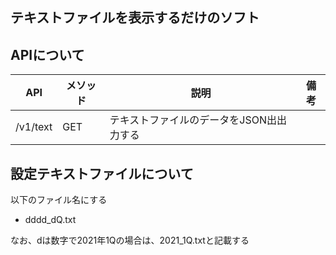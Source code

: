 ## テキストファイルを表示するだけのソフト


## APIについて

|API|メソッド|説明|備考|
|--|--|--|--|
|/v1/text|GET|テキストファイルのデータをJSON出出力する||

## 設定テキストファイルについて

以下のファイル名にする
* dddd_dQ.txt

なお、dは数字で2021年1Qの場合は、2021_1Q.txtと記載する

